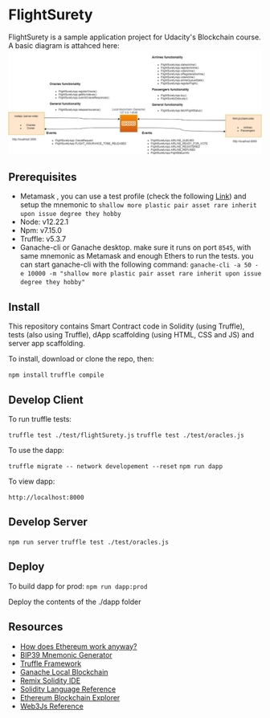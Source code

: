 # FlightSurety

FlightSurety is a sample application project for Udacity's Blockchain course. A basic diagram is attahced here:
![FlightSurety diagram](/dapp-diagram.jpg)

## Prerequisites

* Metamask , you can use a test profile (check the following  [Link](https://genobank.io/create-metamask-identity)) and setup the mnemonic to `shallow more plastic pair asset rare inherit upon issue degree they hobby`
* Node: v12.22.1
* Npm: v7.15.0
* Truffle: v5.3.7
* Ganache-cli or Ganache desktop. make sure it runs on port `8545`, with same mnemonic as Metamask and enough Ethers to run the tests. you can start ganache-cli with the following command: `ganache-cli -a 50 -e 10000 -m "shallow more plastic pair asset rare inherit upon issue degree they hobby"`

## Install

This repository contains Smart Contract code in Solidity (using Truffle), tests (also using Truffle), dApp scaffolding (using HTML, CSS and JS) and server app scaffolding.

To install, download or clone the repo, then:

`npm install`
`truffle compile`


## Develop Client

To run truffle tests:

`truffle test ./test/flightSurety.js`
`truffle test ./test/oracles.js`

To use the dapp:

`truffle migrate -- network developement --reset`
`npm run dapp`

To view dapp:

`http://localhost:8000`

## Develop Server

`npm run server`
`truffle test ./test/oracles.js`

## Deploy

To build dapp for prod:
`npm run dapp:prod`

Deploy the contents of the ./dapp folder


## Resources

* [How does Ethereum work anyway?](https://medium.com/@preethikasireddy/how-does-ethereum-work-anyway-22d1df506369)
* [BIP39 Mnemonic Generator](https://iancoleman.io/bip39/)
* [Truffle Framework](http://truffleframework.com/)
* [Ganache Local Blockchain](http://truffleframework.com/ganache/)
* [Remix Solidity IDE](https://remix.ethereum.org/)
* [Solidity Language Reference](http://solidity.readthedocs.io/en/v0.4.24/)
* [Ethereum Blockchain Explorer](https://etherscan.io/)
* [Web3Js Reference](https://github.com/ethereum/wiki/wiki/JavaScript-API)
